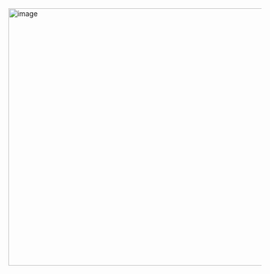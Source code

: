 <img width="733" height="511" alt="image" src="https://github.com/user-attachments/assets/d8c238a6-5e8d-46c9-bf3e-49cc310f864f" />
